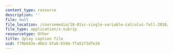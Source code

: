 ```yaml
---
content_type: resource
description: ''
file: null
file_location: /coursemedia/18-01sc-single-variable-calculus-fall-2010/f79b643ed6b35fa6b59dffa52f3dfe34_UBh66KVAJI.vtt
file_type: application/x-subrip
resourcetype: Other
title: 3play caption file
uid: f79b643e-d6b3-5fa6-b59d-ffa52f3dfe34
---
```

